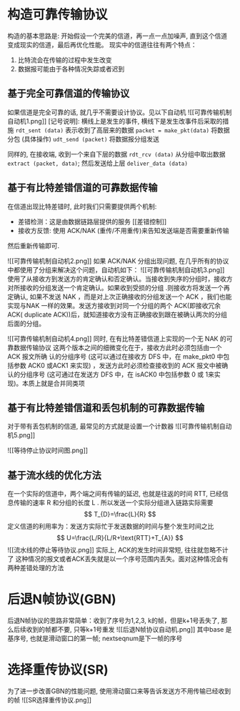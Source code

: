 # 构造可靠传输协议 
构造的基本思路是: 开始假设一个完美的信道，再一点一点加噪声, 直到这个信道变成现实的信道，最后再优化性能。
现实中的信道往往有两个特点：
1. 比特流会在传输的过程中发生改变
2. 数据报可能由于各种情况失踪或者迟到
## 基于完全可靠信道的传输协议
如果信道是完全可靠的话, 就几乎不需要设计协议。见以下自动机
![[可靠传输机制自动机1.png]]
[记号说明]: 横线上是发生的事件, 横线下是发生改事件后采取的措施
`rdt_sent (data)` 表示收到了高层来的数据
`packet = make_pkt(data)` 将数据分包 (具体操作)
`udt_send (packet)` 将数据报分组发送

同样的, 在接收端, 收到一个来自下层的数据 `rdt_rcv (data)` 
从分组中取出数据 `extract (packet, data)`; 然后发送给上层 `deliver_data (data)`

## 基于有比特差错信道的可靠数据传输
在信道出现比特差错时, 此时我们只需要提供两个机制: 
- 差错检测：这是由数据链路层提供的服务 [[差错控制]]
- 接收方反馈: 使用 ACK/NAK (重传/不用重传)来告知发送端是否需要重新传输

然后重新传输即可.

![[可靠传输机制自动机2.png]]
如果 ACK/NAK 分组出现问题, 在几乎所有的协议中都使用了分组来解决这个问题，自动机如下：
![[可靠传输机制自动机3.png]]
使用了从接收方到发送方的肯定确认和否定确认。当接收到失序的分组时，接收方对所接收的分组发送一个肯定确认。如果收到受损的分组 .则接收方将发送一个再定确认, 如果不发送 NAK ，而是对上次正确接收的分组发送一个 ACK ，我们也能实现与NAK 一样的效果。发送方接收到对同一个分组的两个 ACK(即接收冗余 ACK( duplicate ACK))后，就知道接收方没有正确接收到跟在被确认两次的分组后面的分组。

![[可靠传输机制自动机4.png]]
同时, 在有比特差错信道上实现的一个无 NAK 的可靠数据传输协议
这两个版本之间的细微变化在于，接收方此时必须包括由一个 ACK 报文所确
认的分组序号 (这可以通过在接收方 DFS 中，在 make_pkt0 中包括参数 ACK0 或ACK1 来实现) ，发送方此时必须检查接收到的 ACK 报文中被确认的分组序号 (这可通过在发送方 DFS 中，在 isACK0 中包括参数 0 或 1来实现)。本质上就是合并同类项


## 基于有比特差错信道和丢包机制的可靠数据传输
对于带有丢包机制的信道, 最常见的方式就是设置一个计数器
![[可靠传输机制自动机5.png]]


![[等待停止协议时间图.png]]

## 基于流水线的优化方法
在一个实际的信道中，两个端之间有传输的延迟, 也就是往返的时间 RTT, 已经信息传输的速率 R 和分组的长度 L . 所以发送一个实际分组进入链路实际需要 
$$
T_{D}=\frac{L}{R}
$$
定义信道的利用率为：发送方实际忙于发送数据的时间与整个发生时间之比
$$
U=\frac{L/R}{L/R+\text{RTT}+T_{A}}
$$
![[流水线的停止等待协议.png]] 
实际上, ACK的发生时间非常短, 往往就忽略不计了
这种情况的报文或者ACK丢失就是以一个序号范围内丢失。面对这种情况会有两种差错处理的方法

# 后退N帧协议(GBN)
后退N帧协议的思路非常简单：收到了序号为1,2,3, k的帧，但是k+1号丢失了, 那么后续收到的帧都不要, 只等k+1号重发
![[后退N帧协议自动机.png]]
其中base 是基序号, 也就是滑动窗口的第一帧; nextseqnum是下一帧的序号
# 选择重传协议(SR)
为了进一步改善GBN的性能问题, 使用滑动窗口来等告诉发送方不用传输已经收到的帧
![[SR选择重传协议.png]]
